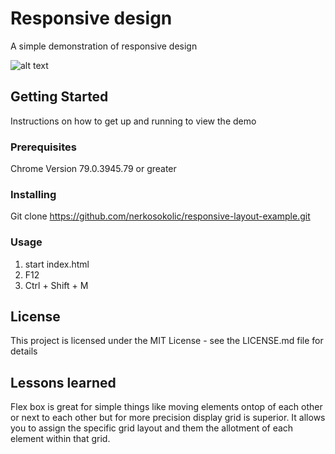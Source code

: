 # Responsive design

A simple demonstration of responsive design

![alt text](https://i.imgur.com/9otcUjd.jpg)

## Getting Started
Instructions on how to get up and running to view the demo

### Prerequisites
Chrome Version 79.0.3945.79 or greater

### Installing
Git clone https://github.com/nerkosokolic/responsive-layout-example.git

### Usage

1. start index.html
2. F12
3. Ctrl + Shift + M

## License
This project is licensed under the MIT License - see the LICENSE.md file for details

## Lessons learned
Flex box is great for simple things like moving elements ontop of each other or next to each other but for more precision display grid is superior. It allows you to assign the specific grid layout and them the allotment of each element within that grid. 



